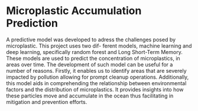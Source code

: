 # Microplastic Accumulation Prediction
A predictive model was developed to adress the challenges posed by microplastic. This project uses two dif- ferent models, machine learning and deep learning, specifically random forest and Long Short-Term Memory. These models are used to predict the concentration of microplastics, in areas over time. The development of such model can be useful for a number of reasons. Firstly, it enables us to identify areas that are severely impacted by pollution allowing for prompt cleanup operations. Additionally, this model aids in comprehending the relationship between environmental factors and the distribution of microplastics. It provides insights into how these particles move and accumulate in the ocean thus facilitating in mitigation and prevention efforts.
